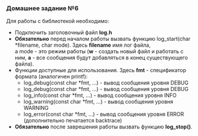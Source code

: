 ### Домашнее задание №6
Для работы с библиотекой необходимо:  
- Подключить заголовочный файл **log.h**
- **Обязательно** перед началом работы вызвать функцию log_start(char *filename, char mode). Здесь **filename** имя лог файла,  
а mode - это режим работы (**w** - создать новый файл и работать с ним, **a** - все сообщения будут добавляться в конец существующего файла).
- Функции доступные для использования. Здесь **fmt** - спецификатор формата (аналогичен printf):    
	- log_debug(const char *fmt, ...) - вывод сообщения уровня DEBUG  
	- log_debug(const char *fmt, ...) - вывод сообщения уровня DEBUG  
	- log_info(const char *fmt, ...) - вывод сообщения уровня INFO  
	- log_warning(const char *fmt, ...) - вывод сообщения уровня WARNING   
	- log_error(const char *fmt, ...) - вывод сообщения уровня ERROR (дополнительно печатается backtrace)  
- **Обязательно** после заврешения работы вызвать функцию **log_stop()**.
